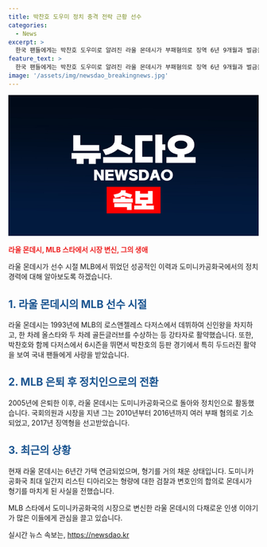 ```yaml
---
title: 박찬호 도우미 정치 충격 전락 근황 선수
categories:
  - News
excerpt: >
  한국 팬들에게는 박찬호 도우미로 알려진 라울 몬데시가 부패혐의로 징역 6년 9개월과 벌금을 선고받았다. 다저스에서 뛰며 인상적인 활약을 펼친 그는 은퇴 후 도미니카공화국에서 정치인으로 활동했으나 부패 혐의로 기소되어 형을 선고받았다. 요즘은 가택 연금생활을 하고 있으며, 형기를 거의 다 채운 상태라고 한다.
feature_text: >
  한국 팬들에게는 박찬호 도우미로 알려진 라울 몬데시가 부패혐의로 징역 6년 9개월과 벌금을 선고받았다. 다저스에서 뛰며 인상적인 활약을 펼친 그는 은퇴 후 도미니카공화국에서 정치인으로 활동했으나 부패 혐의로 기소되어 형을 선고받았다. 요즘은 가택 연금생활을 하고 있으며, 형기를 거의 다 채운 상태라고 한다.
image: '/assets/img/newsdao_breakingnews.jpg'
---
```


<p><img src="/assets/img/newsdao_breakingnews.jpg" alt="flaretime 속보" /></p>

<p><b><span style="color: #ee2323;">라울 몬데시, MLB 스타에서 시장 변신, 그의 생애</span></b></p>

<p>라울 몬데시가 선수 시절 MLB에서 뛰었던 성공적인 이력과 도미니카공화국에서의 정치 경력에 대해 알아보도록 하겠습니다.</p>

<h2><b><span style="color: #1a5490;">1. 라울 몬데시의 MLB 선수 시절</span></b></h2>

<p>라울 몬데시는 1993년에 MLB의 로스앤젤레스 다저스에서 데뷔하여 신인왕을 차지하고, 한 차례 올스타와 두 차례 골든글러브를 수상하는 등 강타자로 활약했습니다. 또한, 박찬호와 함께 다저스에서 6시즌을 뛰면서 박찬호의 등판 경기에서 특히 두드러진 활약을 보여 국내 팬들에게 사랑을 받았습니다.</p>

<h2><b><span style="color: #1a5490;">2. MLB 은퇴 후 정치인으로의 전환</span></b></h2>

<p>2005년에 은퇴한 이후, 라울 몬데시는 도미니카공화국으로 돌아와 정치인으로 활동했습니다. 국회의원과 시장을 지낸 그는 2010년부터 2016년까지 여러 부패 혐의로 기소되었고, 2017년 징역형을 선고받았습니다.</p>

<h2><b><span style="color: #1a5490;">3. 최근의 상황</span></b></h2>

<p>현재 라울 몬데시는 6년간 가택 연금되었으며, 형기를 거의 채운 상태입니다. 도미니카공화국 최대 일간지 리스틴 디아리오는 형량에 대한 검찰과 변호인의 합의로 몬데시가 형기를 마치게 된 사실을 전했습니다.</p>

<p>MLB 스타에서 도미니카공화국의 시장으로 변신한 라울 몬데시의 다채로운 인생 이야기가 많은 이들에게 관심을 끌고 있습니다.</p>
실시간 뉴스 속보는, <a href="https://newsdao.kr" rel="dofollow">https://newsdao.kr</a>


